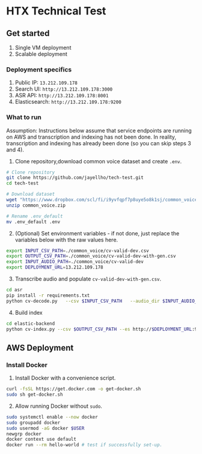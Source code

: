 # HTX Technical Test

## Get started
1. Single VM deployment
2. Scalable deployment


### Deployment specifics
1. Public IP: `13.212.109.178`
2. Search UI: `http://13.212.109.178:3000`
3. ASR API: `http://13.212.109.178:8001`
4. Elasticsearch: `http://13.212.109.178:9200`

### What to run
Assumption: Instructions below assume that service endpoints are running on AWS and transcription and indexing has not been done. In reality, transcription and indexing has already been done (so you can skip steps 3 and 4).

1. Clone repository,download common voice dataset and create `.env`.
```bash
# Clone repository
git clone https://github.com/jayellho/tech-test.git
cd tech-test

# Download dataset
wget "https://www.dropbox.com/scl/fi/i9yvfqpf7p8uye5o8k1sj/common_voice.zip?rlkey=lz3dtjuhekc3xw4jnoeoqy5yu&dl=1" -O common_voice.zip
unzip common_voice.zip

# Rename .env_default
mv .env_default .env
```

2. (Optional) Set environment variables - if not done, just replace the variables below with the raw values here.
```bash
export INPUT_CSV_PATH=./common_voice/cv-valid-dev.csv
export OUTPUT_CSV_PATH=./common_voice/cv-valid-dev-with-gen.csv
export INPUT_AUDIO_PATH=./common_voice/cv-valid-dev
export DEPLOYMENT_URL=13.212.109.178
```
   
3. Transcribe audio and populate `cv-valid-dev-with-gen.csv`.
```bash
cd asr
pip install -r requirements.txt
python cv-decode.py   --csv $INPUT_CSV_PATH   --audio_dir $INPUT_AUDIO_PATH   --api http://$DEPLOYMENT_URL:8001/asr   --out_csv $OUTPUT_CSV_PATH
```
4. Build index
```bash
cd elastic-backend
python cv-index.py --csv $OUTPUT_CSV_PATH --es http://$DEPLOYMENT_URL:9200 --index cv-transcriptions
```

## AWS Deployment
### Install Docker
1. Install Docker with a convenience script.
```bash
curl -fsSL https://get.docker.com -o get-docker.sh
sudo sh get-docker.sh
```

2. Allow running Docker without `sudo`.
```bash
sudo systemctl enable --now docker
sudo groupadd docker
sudo usermod -aG docker $USER
newgrp docker
docker context use default
docker run --rm hello-world # test if successfully set-up.
```
